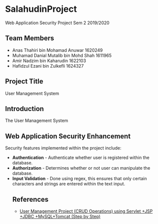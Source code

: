 # SalahudinProject
Web Application Security Project Sem 2 2019/2020

## Team Members
<ul>
  <li>Anas Thahiri bin Mohamad Anuwar 1620249</li>
  <li>Muhamad Danial Mutalib bin Mohd Shah  1611965</li>
  <li>Amir Nadzim bin Kaharudin 1622103</li>
  <li>Hafidzul Ezani bin Zulkefli 1624327</li>
</ul>

## Project Title
User Management System

## Introduction
The User Management System

## Web Application Security Enhancement
Security features implemented within the project include:
<ul>
  <li><b>Authentication</b> - Authenticate whether user is registered within the database.</li>
  <li><b>Authorization</b> - Determines whether or not user can manipulate the database.</li>
  <li><b>Input Validation</b> - Done using regex, this ensures that only certain characters and strings are entered within the text input.</li>
    
## References
<ul>
  <li><a href='https://youtu.be/-3m2_wHWXf4'>User Management Project (CRUD Operations) using Servlet +JSP +JDBC +MySQL+Tomcat (Step by Step)</a></li>
</ul>
